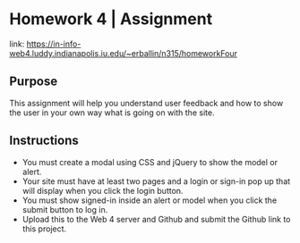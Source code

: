 # Homework 4 | Assignment

link: https://in-info-web4.luddy.indianapolis.iu.edu/~erballin/n315/homeworkFour

## Purpose

This assignment will help you understand user feedback and how to show the user in your own way what is going on with the site.

## Instructions

- You must create a modal using CSS and jQuery to show the model or alert.
- Your site must have at least two pages and a login or sign-in pop up that will display when you click the login button.
- You must show signed-in inside an alert or model when you click the submit button to log in.
- Upload this to the Web 4 server and Github and submit the Github link to this project.
